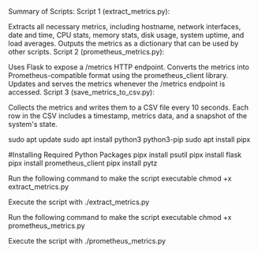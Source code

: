 Summary of Scripts:
Script 1 (extract_metrics.py):

Extracts all necessary metrics, including hostname, network interfaces, date and time, CPU stats, memory stats, disk usage, system uptime, and load averages.
Outputs the metrics as a dictionary that can be used by other scripts.
Script 2 (prometheus_metrics.py):

Uses Flask to expose a /metrics HTTP endpoint.
Converts the metrics into Prometheus-compatible format using the prometheus_client library.
Updates and serves the metrics whenever the /metrics endpoint is accessed.
Script 3 (save_metrics_to_csv.py):

Collects the metrics and writes them to a CSV file every 10 seconds.
Each row in the CSV includes a timestamp, metrics data, and a snapshot of the system's state.


sudo apt update
sudo apt install python3 python3-pip
sudo apt install pipx


#Installing Required Python Packages
pipx install psutil
pipx install flask
pipx install prometheus_client
pipx install pytz


Run the following command to make the script executable
chmod +x extract_metrics.py

Execute the script with
./extract_metrics.py

Run the following command to make the script executable
chmod +x prometheus_metrics.py

Execute the script with
./prometheus_metrics.py
